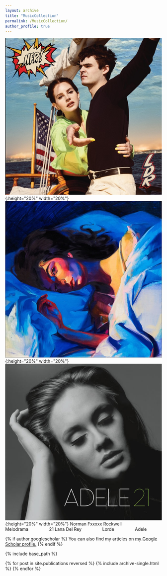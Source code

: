 ```yaml
---
layout: archive
title: "MusicCollection"
permalink: /MusicCollection/
author_profile: true
---
```




![](/images/Album/NFR.jpg){:height="20%" width="20%"} &nbsp; &nbsp;  ![](/images/Album/Melodrama.jpg){:height="20%" width="20%"} &nbsp; &nbsp;   ![](/images/Album/21.jpg){:height="20%" width="20%"}
Norman Fxxxxx Rockwell &nbsp; &nbsp; &nbsp; &nbsp; &nbsp; &nbsp; &nbsp; &nbsp; Melodrama &nbsp; &nbsp; &nbsp; &nbsp; &nbsp; &nbsp; &nbsp; &nbsp; 21
Lana Del Rey &nbsp; &nbsp; &nbsp; &nbsp; &nbsp; &nbsp; &nbsp; &nbsp; Lorde &nbsp; &nbsp; &nbsp; &nbsp; &nbsp; &nbsp; &nbsp; &nbsp; Adele 


{% if author.googlescholar %}
  You can also find my articles on <u><a href="{{author.googlescholar}}">my Google Scholar profile</a>.</u>
{% endif %}

{% include base_path %}

{% for post in site.publications reversed %}
  {% include archive-single.html %}
{% endfor %}
